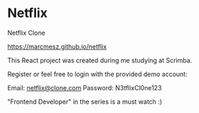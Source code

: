 # Netflix
 Netflix Clone
 
 https://marcmesz.github.io/netflix

This React project was created during me studying at Scrimba.

Register or feel free to login with the provided demo account:

Email: netflix@clone.com
Password: N3tflixCl0ne123

"Frontend Developer" in the series is a must watch :)
